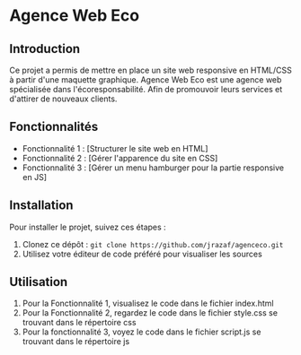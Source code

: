 # Agence Web Eco

## Introduction

Ce projet a permis de mettre en place un site web responsive en HTML/CSS à partir d'une maquette graphique.
Agence Web Eco est une agence web spécialisée dans l'écoresponsabilité. Afin de promouvoir leurs services et d'attirer de nouveaux clients.

## Fonctionnalités

- Fonctionnalité 1 : [Structurer le site web en HTML]
- Fonctionnalité 2 : [Gérer l'apparence du site en CSS]
- Fonctionnalité 3 : [Gérer un menu hamburger pour la partie responsive en JS]

## Installation

Pour installer le projet, suivez ces étapes :

1. Clonez ce dépôt : `git clone https://github.com/jrazaf/agenceco.git`
2. Utilisez votre éditeur de code préféré pour visualiser les sources

## Utilisation

1. Pour la Fonctionnalité 1, visualisez le code dans le fichier index.html
2. Pour la Fonctionnalité 2, regardez le code dans le fichier style.css se trouvant dans le répertoire css
3. Pour la fonctionnalité 3, voyez le code dans le fichier script.js se trouvant dans le répertoire js

